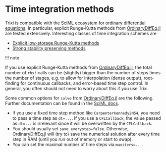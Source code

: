 # Time integration methods

Trixi is compatible with the [SciML ecosystem for ordinary differential equations](https://diffeq.sciml.ai/latest/).
In particular, explicit Runge-Kutta methods from [OrdinaryDiffEq.jl](https://github.com/SciML/OrdinaryDiffEq.jl)
are tested extensively.
Interesting classes of time integration schemes are
- [Explicit low-storage Runge-Kutta methods](https://diffeq.sciml.ai/latest/solvers/ode_solve/#Low-Storage-Methods)
- [Strong stability preserving methods](https://diffeq.sciml.ai/latest/solvers/ode_solve/#Explicit-Strong-Stability-Preserving-Runge-Kutta-Methods-for-Hyperbolic-PDEs-(Conservation-Laws))

!!! note

  If you use explicit Runge-Kutta methods from [OrdinaryDiffEq.jl](https://github.com/SciML/OrdinaryDiffEq.jl),
  the total number of `rhs!` calls can be (slightly) bigger than the number of steps times the number
  of stages, e.g. to allow for interpolation (dense output), root-finding for continuous callbacks,
  and error-based time step control. In general, you often should not need to worry about this if you
  use Trixi.

Some common options for `solve` from [OrdinaryDiffEq.jl](https://github.com/SciML/OrdinaryDiffEq.jl)
are the following. Further documentation can be found in the
[SciML docs](https://diffeq.sciml.ai/v6.8/basics/common_solver_opts/).
- If you use a fixed time step method like `CarpenterKennedy2N54`, you need to pass
  a time step as `dt=...`. If you use a `CFLCallback`, the value passed as `dt=...`
  is irrelevant since it will be overwritten by the `CFLCallback`.
- You should usually set `save_everystep=false`. Otherwise, OrdinaryDiffEq.jl will
  (try to) save the numerical solution after every time step in RAM (until you run
  out of memory or start to swap).
- You can set the maximal number of time steps via `maxiters=...`.
